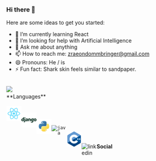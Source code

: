 
### Hi there 👋
<!--
**Anonymous616/Anonymous616** is a ✨ _special_ ✨ repository because its `README.md` (this file) appears on your GitHub profile.-->

Here are some ideas to get you started:
<!--- 🔭 I’m currently working on ... -->
- 🌱 I’m currently learning React<!--- 👯 I’m looking to collaborate on ... -->
- 🤔 I’m looking for help with Artificial Intelligence
- 💬 Ask me about anything
- 📫 How to reach me: zraeondommbringer@gmail.com
- 😄 Pronouns: He / is
- ⚡ Fun fact: Shark skin feels similar to sandpaper.
<br />
<img src="https://github-readme-stats.vercel.app/api?username=Anonymous616&&show_icons=true&title_color=39cccc&icon_color=39cccc&text_color=39cccc&bg_color=001f3f"/>
<br />
**Languages**
<br />
<code>
    <img align="left" src="https://raw.githubusercontent.com/github/explore/80688e429a7d4ef2fca1e82350fe8e3517d3494d/topics/react/react.png" alt="react" height="40" width="40" /></code>
</code>
<code>
<img align="left" src="https://raw.githubusercontent.com/github/explore/80688e429a7d4ef2fca1e82350fe8e3517d3494d/topics/django/django.png" alt="cplusplus" height="40" width="40" /></code>
<code>
<img align="left" src="https://raw.githubusercontent.com/github/explore/80688e429a7d4ef2fca1e82350fe8e3517d3494d/topics/python/python.png" alt="python" height="40" width="40" /></code>
<code>
<img align="left" src="https://cdn.jsdelivr.net/npm/simple-icons@3.0.1/icons/java.svg" alt="java" height="40" width="40" /></code>
<code>
<img align="left" src="https://raw.githubusercontent.com/github/explore/80688e429a7d4ef2fca1e82350fe8e3517d3494d/topics/cpp/cpp.png" alt="cplusplus" height="40" width="40" /></code>

<br />

**Social**
<a href="https://www.linkedin.com/in/deongracias/" target="blank"><img align="left" src="https://cdn.jsdelivr.net/npm/simple-icons@v3/icons/linkedin.svg" alt="linkedin" height="40" width="40" /></a>
